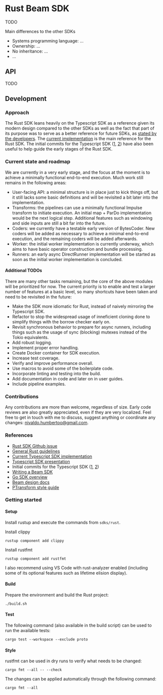 <!--
    Licensed to the Apache Software Foundation (ASF) under one
    or more contributor license agreements.  See the NOTICE file
    distributed with this work for additional information
    regarding copyright ownership.  The ASF licenses this file
    to you under the Apache License, Version 2.0 (the
    "License"); you may not use this file except in compliance
    with the License.  You may obtain a copy of the License at

      http://www.apache.org/licenses/LICENSE-2.0

    Unless required by applicable law or agreed to in writing,
    software distributed under the License is distributed on an
    "AS IS" BASIS, WITHOUT WARRANTIES OR CONDITIONS OF ANY
    KIND, either express or implied.  See the License for the
    specific language governing permissions and limitations
    under the License.
-->

# Rust Beam SDK
TODO

Main differences to the other SDKs
- Systems programming language: ...
- Ownership: ...
- No inheritance: ...
- ...

## API
TODO

## Development

### Approach

The Rust SDK leans heavily on the Typescript SDK as a reference given its modern design compared to the other SDKs as well as the fact that part of its purpose was to serve as a better reference for future SDKs, as [stated by the developers](https://www.youtube.com/watch?v=uQ7_eTXNB8M&t=7s&ab_channel=ApacheBeam). The [current implementation](https://github.com/apache/beam/tree/master/sdks/typescript) is the main reference for the Rust SDK. The initial commits for the Typescript SDK ([1](https://github.com/apache/beam/pull/17005), [2](https://github.com/apache/beam/pull/17341)) have also been useful to help guide the early stages of the Rust SDK.

### Current state and roadmap

We are currently in a very early stage, and the focus at the moment is to achieve a minimally functional end-to-end execution. Much work still remains in the following areas:

- User-facing API: a minimal structure is in place just to kick things off, but it still lacks some basic definitions and will be revisited a bit later into the implementation.
- Transforms: the pipelines can use a minimally functional Impulse transform to initiate execution. An initial map + ParDo implementation would be the next logical step. Additional features such as windowing and side inputs are still a bit far into the future.
- Coders: we currently have a testable early version of BytesCoder. New coders will be added as necessary to achieve a minimal end-to-end execution, and the remaining coders will be added afterwards.
- Worker: the initial worker implementation is currently underway, which aims to have basic operator construction and bundle processing.
- Runners: an early async DirectRunner implementation will be started as soon as the initial worker implementation is concluded.

#### Additional TODOs

There are many other tasks remaining, but the core of the above modules will be prioritized for now. The current priority is to enable and test a larger number of features at a basic level, so many shortcuts have been taken and need to be revisited in the future:

- Make the SDK more idiomatic for Rust, instead of naively mirroring the Typescript SDK.
- Refactor to stop the widespread usage of inneficient cloning done to simplify things with the borrow checker early on.
- Revisit synchronous behavior to prepare for async runners, including things such as the usage of sync (blocking) mutexes instead of the Tokio equivalents.
- Add robust logging.
- Implement proper error handling.
- Create Docker container for SDK execution.
- Increase test coverage.
- Verify and improve performance overall.
- Use macros to avoid some of the boilerplate code.
- Incorporate linting and testing into the build.
- Add documentation in code and later on in user guides.
- Include pipeline examples.

### Contributions

Any contributions are more than welcome, regardless of size. Early code reviews are also greatly appreciated, even if they are very localized. Feel free to get in touch with me to discuss, suggest anything or coordinate any changes: nivaldo.humbertoo@gmail.com.

### References

- [Rust SDK Github issue](https://github.com/apache/beam/issues/21089)
- [General Rust guidelines](https://rust-lang.github.io/api-guidelines/about.html)
- [Current Typescript SDK implementation](https://github.com/apache/beam/tree/master/sdks/typescript)
- [Typescript SDK presentation](https://www.youtube.com/watch?v=uQ7_eTXNB8M&t=7s&ab_channel=ApacheBeam)
- Initial commits for the Typescript SDK ([1](https://github.com/apache/beam/pull/17005), [2](https://github.com/apache/beam/pull/17341))
- [Writing a Beam SDK](https://www.youtube.com/watch?v=VsGQ2LFeTHY&t=806s&ab_channel=ApacheBeam)
- [Go SDK overview](https://www.youtube.com/watch?v=WcuS8ojHfyU&t=3s&ab_channel=ApacheBeam)
- [Beam design docs](https://cwiki.apache.org/confluence/display/BEAM/Design+Documents)
- [PTransform style guide](https://beam.apache.org/contribute/ptransform-style-guide/)

### Getting started

#### Setup

Install rustup and execute the commands from `sdks/rust`.

Install clippy

```
rustup component add clippy
```

Install rustfmt

```
rustup component add rustfmt
```

I also recommend using VS Code with rust-analyzer enabled (including some of its optional features such as lifetime elision display).

#### Build

Prepare the environment and build the Rust project:

```
./build.sh
```

#### Test

The following command (also available in the build script) can be used to run the available tests:

```
cargo test --workspace --exclude proto
```

#### Style

rustfmt can be used in dry runs to verify what needs to be changed:

```
cargo fmt --all -- --check
```

The changes can be applied automatically through the following command:

```
cargo fmt --all
```
